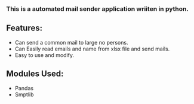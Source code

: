 ### This is a automated mail sender application wriiten in python.

## Features:
- Can send a common mail to large no persons.
- Can Easily read emails and name from xlsx file and send mails.
- Easy to use and modify.

## Modules Used:
- Pandas
- Smptlib